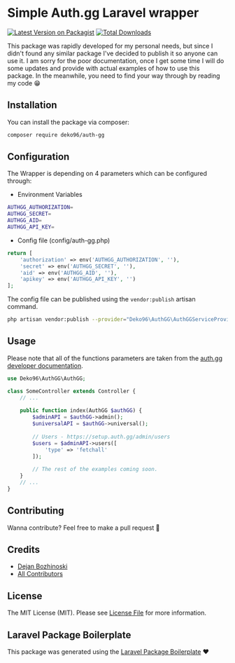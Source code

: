 # Simple Auth.gg Laravel wrapper

[![Latest Version on Packagist](https://img.shields.io/packagist/v/deko96/auth-gg.svg?style=flat-square)](https://packagist.org/packages/deko96/auth-gg)
[![Total Downloads](https://img.shields.io/packagist/dt/deko96/auth-gg.svg?style=flat-square)](https://packagist.org/packages/deko96/auth-gg)

This package was rapidly developed for my personal needs, but since I didn't found any similar package I've decided to publish it so anyone can use it. I am sorry for the poor documentation, once I get some time I will do some updates and provide with actual examples of how to use this package. In the meanwhile, you need to find your way through by reading my code 😁

## Installation

You can install the package via composer:

```bash
composer require deko96/auth-gg
```

## Configuration

The Wrapper is depending on 4 parameters which can be configured through: 

- Environment Variables
```bash
AUTHGG_AUTHORIZATION=
AUTHGG_SECRET=
AUTHGG_AID=
AUTHGG_API_KEY=
```
- Config file (config/auth-gg.php)
```php
return [
    'authorization' => env('AUTHGG_AUTHORIZATION', ''),
    'secret' => env('AUTHGG_SECRET', ''),
    'aid' => env('AUTHGG_AID', ''),
    'apikey' => env('AUTHGG_API_KEY', '')
];
```
The config file can be published using the `vendor:publish` artisan command.
```bash
php artisan vendor:publish --provider="Deko96\AuthGG\AuthGGServiceProvider" --tag="config"
```

## Usage

Please note that all of the functions parameters are taken from the [auth.gg developer documentation](https://setup.auth.gg/).

``` php
use Deko96\AuthGG\AuthGG;

class SomeController extends Controller {
    // ...
    
    public function index(AuthGG $authGG) {
        $adminAPI = $authGG->admin();
        $universalAPI = $authGG->universal();
        
        // Users - https://setup.auth.gg/admin/users
        $users = $adminAPI->users([
            'type' => 'fetchall'
        ]);
        
        // The rest of the examples coming soon.
    }
    // ...
}
```


## Contributing

Wanna contribute? Feel free to make a pull request 🍺


## Credits

- [Dejan Bozhinoski](https://github.com/deko96)
- [All Contributors](../../contributors)

## License

The MIT License (MIT). Please see [License File](LICENSE.md) for more information.

## Laravel Package Boilerplate

This package was generated using the [Laravel Package Boilerplate](https://laravelpackageboilerplate.com) ❤️